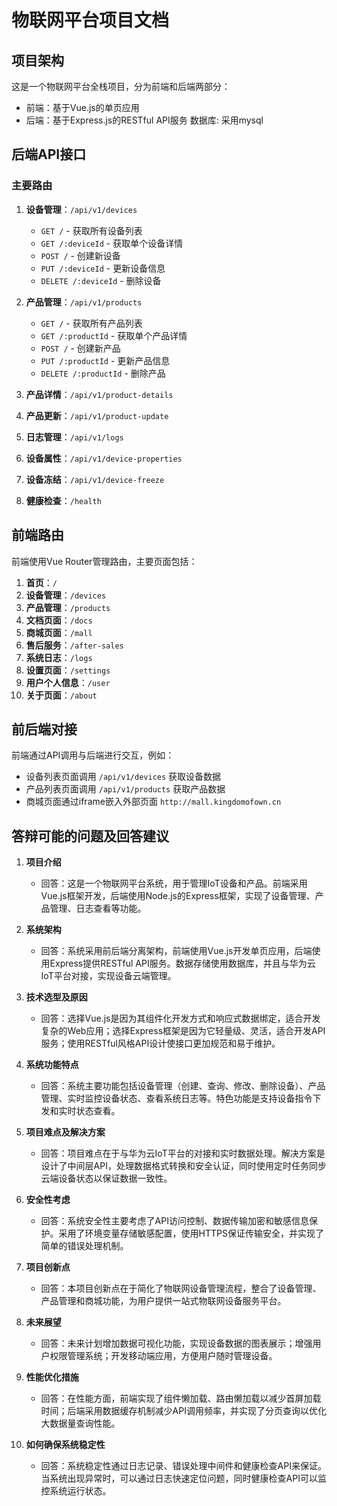 # 物联网平台项目文档

## 项目架构
这是一个物联网平台全栈项目，分为前端和后端两部分：
- 前端：基于Vue.js的单页应用
- 后端：基于Express.js的RESTful API服务
  数据库: 采用mysql

## 后端API接口

### 主要路由
1. **设备管理**：`/api/v1/devices`
   - `GET /` - 获取所有设备列表
   - `GET /:deviceId` - 获取单个设备详情
   - `POST /` - 创建新设备
   - `PUT /:deviceId` - 更新设备信息
   - `DELETE /:deviceId` - 删除设备

2. **产品管理**：`/api/v1/products`
   - `GET /` - 获取所有产品列表
   - `GET /:productId` - 获取单个产品详情
   - `POST /` - 创建新产品
   - `PUT /:productId` - 更新产品信息
   - `DELETE /:productId` - 删除产品

3. **产品详情**：`/api/v1/product-details`
4. **产品更新**：`/api/v1/product-update`
5. **日志管理**：`/api/v1/logs`
6. **设备属性**：`/api/v1/device-properties`
7. **设备冻结**：`/api/v1/device-freeze`
8. **健康检查**：`/health`

## 前端路由

前端使用Vue Router管理路由，主要页面包括：
1. **首页**：`/`
2. **设备管理**：`/devices`
3. **产品管理**：`/products`
4. **文档页面**：`/docs`
5. **商城页面**：`/mall`
6. **售后服务**：`/after-sales`
7. **系统日志**：`/logs`
8. **设置页面**：`/settings`
9. **用户个人信息**：`/user`
10. **关于页面**：`/about`

## 前后端对接

前端通过API调用与后端进行交互，例如：
- 设备列表页面调用 `/api/v1/devices` 获取设备数据
- 产品列表页面调用 `/api/v1/products` 获取产品数据
- 商城页面通过iframe嵌入外部页面 `http://mall.kingdomofown.cn`

## 答辩可能的问题及回答建议

1. **项目介绍**
   - 回答：这是一个物联网平台系统，用于管理IoT设备和产品。前端采用Vue.js框架开发，后端使用Node.js的Express框架，实现了设备管理、产品管理、日志查看等功能。

2. **系统架构**
   - 回答：系统采用前后端分离架构，前端使用Vue.js开发单页应用，后端使用Express提供RESTful API服务。数据存储使用数据库，并且与华为云IoT平台对接，实现设备云端管理。

3. **技术选型及原因**
   - 回答：选择Vue.js是因为其组件化开发方式和响应式数据绑定，适合开发复杂的Web应用；选择Express框架是因为它轻量级、灵活，适合开发API服务；使用RESTful风格API设计使接口更加规范和易于维护。

4. **系统功能特点**
   - 回答：系统主要功能包括设备管理（创建、查询、修改、删除设备）、产品管理、实时监控设备状态、查看系统日志等。特色功能是支持设备指令下发和实时状态查看。

5. **项目难点及解决方案**
   - 回答：项目难点在于与华为云IoT平台的对接和实时数据处理。解决方案是设计了中间层API，处理数据格式转换和安全认证，同时使用定时任务同步云端设备状态以保证数据一致性。

6. **安全性考虑**
   - 回答：系统安全性主要考虑了API访问控制、数据传输加密和敏感信息保护。采用了环境变量存储敏感配置，使用HTTPS保证传输安全，并实现了简单的错误处理机制。

7. **项目创新点**
   - 回答：本项目创新点在于简化了物联网设备管理流程，整合了设备管理、产品管理和商城功能，为用户提供一站式物联网设备服务平台。

8. **未来展望**
   - 回答：未来计划增加数据可视化功能，实现设备数据的图表展示；增强用户权限管理系统；开发移动端应用，方便用户随时管理设备。

9. **性能优化措施**
   - 回答：在性能方面，前端实现了组件懒加载、路由懒加载以减少首屏加载时间；后端采用数据缓存机制减少API调用频率，并实现了分页查询以优化大数据量查询性能。

10. **如何确保系统稳定性**
    - 回答：系统稳定性通过日志记录、错误处理中间件和健康检查API来保证。当系统出现异常时，可以通过日志快速定位问题，同时健康检查API可以监控系统运行状态。
